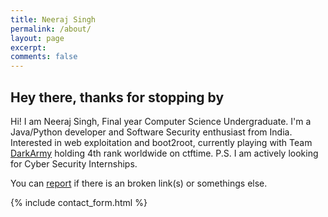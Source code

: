 ```yaml
---
title: Neeraj Singh
permalink: /about/
layout: page
excerpt:
comments: false
---
```


## Hey there, thanks for stopping by

Hi! I am Neeraj Singh, Final year Computer Science Undergraduate. I'm a Java/Python developer and Software Security enthusiast from India. Interested in web exploitation and boot2root, currently playing with Team [DarkArmy](https://ctftime.org/team/26569) holding 4th rank worldwide on ctftime.
P.S. I am actively looking for Cyber Security Internships.

You can [report](https://github.com/karma9874/karma9874.github.io/issues/new) if there is an broken link(s) or somethings else.

{% include contact_form.html %}